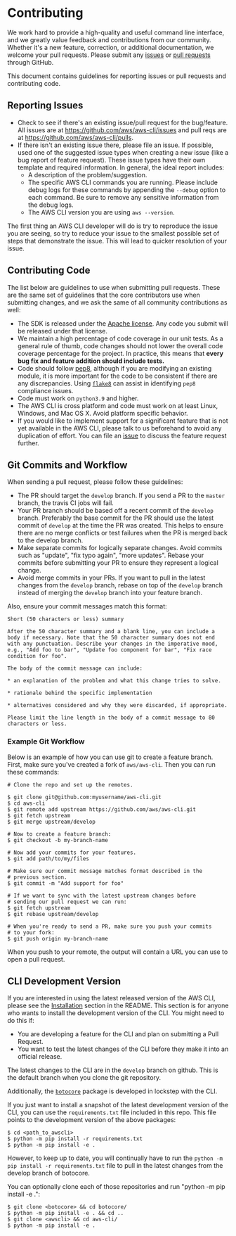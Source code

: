 # Contributing

We work hard to provide a high-quality and useful command line interface, and we greatly value feedback and contributions from our community. Whether it's a new feature, correction, or additional documentation, we welcome your pull requests. Please submit any [issues](https://github.com/aws/aws-cli/issues) or [pull requests](https://github.com/aws/aws-cli/pulls) through GitHub.

This document contains guidelines for reporting issues or pull requests and contributing code.

## Reporting Issues

- Check to see if there\'s an existing issue/pull request for the bug/feature. All issues are at <https://github.com/aws/aws-cli/issues> and pull reqs are at <https://github.com/aws/aws-cli/pulls>.
- If there isn\'t an existing issue there, please file an issue. If possible, used one of the suggested issue types when creating a new issue (like a bug report of feature request). These issue types have their own template and required information. In general, the ideal report includes:
  - A description of the problem/suggestion.
  - The specific AWS CLI commands you are running. Please include debug logs for these commands by appending the `--debug` option to each command. Be sure to remove any sensitive information from the debug logs.
  - The AWS CLI version you are using `aws --version`.

The first thing an AWS CLI developer will do is try to reproduce the issue you are seeing, so try to reduce your issue to the smallest possible set of steps that demonstrate the issue. This will lead to quicker resolution of your issue.

## Contributing Code

The list below are guidelines to use when submitting pull requests. These are the same set of guidelines that the core contributors use when submitting changes, and we ask the same of all community contributions as well:

- The SDK is released under the [Apache license](http://aws.amazon.com/apache2.0/). Any code you submit will be released under that license.
- We maintain a high percentage of code coverage in our unit tests. As a general rule of thumb, code changes should not lower the overall code coverage percentage for the project. In practice, this means that **every bug fix and feature addition should include tests.**
- Code should follow [pep8](https://www.python.org/dev/peps/pep-0008/), although if you are modifying an existing module, it is more important for the code to be consistent if there are any discrepancies. Using [`flake8`](https://flake8.pycqa.org/en/latest/) can assist in identifying `pep8` compliance issues.
- Code must work on `python3.9` and higher.
- The AWS CLI is cross platform and code must work on at least Linux, Windows, and Mac OS X. Avoid platform specific behavior.
- If you would like to implement support for a significant feature that is not yet available in the AWS CLI, please talk to us beforehand to avoid any duplication of effort. You can file an [issue](https://github.com/aws/aws-cli/issues) to discuss the feature request further.

## Git Commits and Workflow

When sending a pull request, please follow these guidelines:

- The PR should target the `develop` branch. If you send a PR to the `master` branch, the travis CI jobs will fail.
- Your PR branch should be based off a recent commit of the `develop` branch. Preferably the base commit for the PR should use the latest commit of `develop` at the time the PR was created. This helps to ensure there are no merge conflicts or test failures when the PR is merged back to the develop branch.
- Make separate commits for logically separate changes. Avoid commits such as \"update\", \"fix typo again\", \"more updates\". Rebase your commits before submitting your PR to ensure they represent a logical change.
- Avoid merge commits in your PRs. If you want to pull in the latest changes from the `develop` branch, rebase on top of the `develop` branch instead of merging the `develop` branch into your feature branch.

Also, ensure your commit messages match this format:

    Short (50 characters or less) summary

    After the 50 character summary and a blank line, you can include a body if necessary. Note that the 50 character summary does not end with any punctuation. Describe your changes in the imperative mood, e.g., "Add foo to bar", "Update foo component for bar", "Fix race condition for foo".

    The body of the commit message can include:

    * an explanation of the problem and what this change tries to solve.

    * rationale behind the specific implementation

    * alternatives considered and why they were discarded, if appropriate.

    Please limit the line length in the body of a commit message to 80 characters or less.

### Example Git Workflow

Below is an example of how you can use git to create a feature branch. First, make sure you've created a fork of `aws/aws-cli`. Then you can run these commands:

    # Clone the repo and set up the remotes.

    $ git clone git@github.com:myusername/aws-cli.git
    $ cd aws-cli
    $ git remote add upstream https://github.com/aws/aws-cli.git
    $ git fetch upstream
    $ git merge upstream/develop

    # Now to create a feature branch:
    $ git checkout -b my-branch-name

    # Now add your commits for your features.
    $ git add path/to/my/files

    # Make sure our commit message matches format described in the
    # previous section.
    $ git commit -m "Add support for foo"

    # If we want to sync with the latest upstream changes before
    # sending our pull request we can run:
    $ git fetch upstream
    $ git rebase upstream/develop

    # When you're ready to send a PR, make sure you push your commits
    # to your fork:
    $ git push origin my-branch-name

When you push to your remote, the output will contain a URL you can use to open a pull request.

## CLI Development Version

If you are interested in using the latest released version of the AWS CLI, please see the [Installation](README.rst#Installation) section in the README. This section is for anyone who wants to install the development version of the CLI. You might need to do this if:

- You are developing a feature for the CLI and plan on submitting a Pull Request.
- You want to test the latest changes of the CLI before they make it into an official release.

The latest changes to the CLI are in the `develop` branch on github. This is the default branch when you clone the git repository.

Additionally, the [`botocore`](https://github.com/boto/botocore) package is developed in lockstep with the CLI.

If you just want to install a snapshot of the latest development version of the CLI, you can use the `requirements.txt` file included in this repo. This file points to the development version of the above packages:

    $ cd <path_to_awscli>
    $ python -m pip install -r requirements.txt
    $ python -m pip install -e .

However, to keep up to date, you will continually have to run the `python -m pip install -r requirements.txt` file to pull in the latest changes from the develop branch of botocore.

You can optionally clone each of those repositories and run \"python -m pip install -e .\":

    $ git clone <botocore> && cd botocore/
    $ python -m pip install -e . && cd ..
    $ git clone <awscli> && cd aws-cli/
    $ python -m pip install -e .
